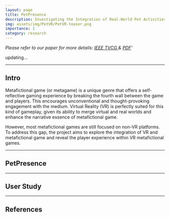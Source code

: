 ```yaml
---
layout: page
title: PetPresence
description: Investigating the Integration of Real-World Pet Activities in Virtual Reality
img: assets/img/PetVR/PetVR-teaser.png
importance: 1
category: research
---
```


*Please refer to our paper for more details: <a href='https://ieeexplore.ieee.org/document/10458353'> IEEE TVCG </a> & [PDF](../assets/pdf/PetPresence.pdf)'*

updating...

---

## Intro

Metafictional game (or metagame) is a unique genre that offers a self-reflective gaming experience by breaking the fourth wall between the game and players. This encourages unconventional and thought-provoking engagement with the medium. Virtual Reality (VR) is perfectly suited for this kind of gameplay, given its ability to merge virtual and real worlds and enhance the narrative essence of metafictional game.

However, most metafictional games are still focused on non-VR platforms. To address this gap, the project aims to explore the integration of VR and metafictional game and reveal the player experience within VR metafictional games.

---

## PetPresence

---

## User Study

---

## References